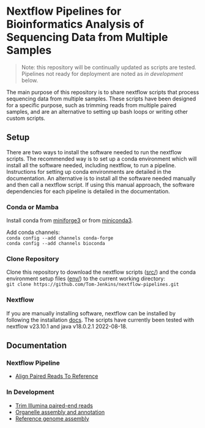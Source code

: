 # Nextflow Pipelines for Bioinformatics Analysis of Sequencing Data from Multiple Samples

> Note: this repository will be continually updated as scripts are tested. Pipelines not ready for deployment are noted as *in development* below. 

The main purpose of this repository is to share nextflow scripts that process sequencing data from multiple samples. These scripts have been designed for a specific purpose, such as trimming reads from multiple paired samples, and are an alternative to setting up bash loops or writing other custom scripts.

## Setup
There are two ways to install the software needed to run the nextflow scripts. The recommended way is to set up a conda environment which will install all the software needed, including nextflow, to run a pipeline. Instructions for setting up conda environments are detailed in the documentation. An alternative is to install all the software needed manually and then call a nextflow script. If using this manual approach, the software dependencies for each pipeline is detailed in the documentation.

### Conda or Mamba
Install conda from [miniforge3](https://github.com/conda-forge/miniforge?tab=readme-ov-file#miniforge3) or from [miniconda3](https://docs.anaconda.com/free/miniconda).

Add conda channels:  
`conda config --add channels conda-forge`  
`conda config --add channels bioconda`

### Clone Repository
Clone this repository to download the nextflow scripts ([src/](./src)) and the conda environment setup files ([env/](./env)) to the current working directory:  
`git clone https://github.com/Tom-Jenkins/nextflow-pipelines.git`

### Nextflow
If you are manually installing software, nextflow can be installed by following the installation [docs](https://www.nextflow.io/docs/latest/getstarted.html). The scripts have currently been tested with nextflow v23.10.1 and java v18.0.2.1 2022-08-18.

## Documentation

### Nextflow Pipeline
- [Align Paired Reads To Reference](./docs/align-paired-reads.md)

### In Development
- [Trim Illumina paired-end reads](./docs/01-trim-illumina-reads.md)
- [Organelle assembly and annotation](./docs/02-organelle-assembly-annotation.md)
- [Reference genome assembly](./docs/03-reference-genome-assembly.md)


